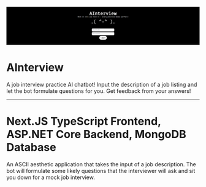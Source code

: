 ![Ainterview](/frontend/public/ainterview.png)

# AInterview

A job interview practice AI chatbot! Input the description of a job listing and let the bot formulate questions for you. Get feedback from your answers!

---

# Next.JS TypeScript Frontend, ASP.NET Core Backend, MongoDB Database

An ASCII aesthetic application that takes the input of a job description. The bot will formulate some likely questions that the interviewer will ask and sit you down for a mock job interview.

